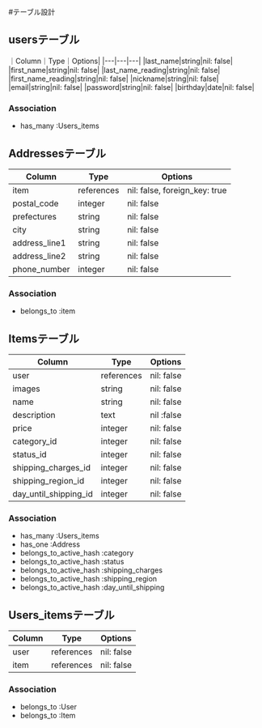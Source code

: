 #テーブル設計

## usersテーブル
｜Column｜Type｜Options|
|---|---|---|
|last_name|string|nil: false|
|first_name|string|nil: false|
|last_name_reading|string|nil: false|
|first_name_reading|string|nil: false|
|nickname|string|nil: false|
|email|string|nil: false|
|password|string|nil: false|
|birthday|date|nil: false|
### Association
- has_many :Users_items

## Addressesテーブル
|Column|Type|Options|
|---|---|---|
|item|references|nil: false, foreign_key: true|
|postal_code|integer|nil: false|
|prefectures|string|nil: false|
|city|string|nil: false|
|address_line1|string|nil: false|
|address_line2|string|nil: false|
|phone_number|integer|nil: false|
### Association
- belongs_to :item

## Itemsテーブル
|Column|Type|Options|
|---|---|---|
|user|references|nil: false|
|images|string|nil: false|
|name|string|nil: false|
|description|text|nil :false|
|price|integer|nil: false|
|category_id|integer|nil: false|
|status_id|integer|nil: false|
|shipping_charges_id|integer|nil: false|
|shipping_region_id|integer|nil: false|
|day_until_shipping_id|integer|nil: false|
### Association
- has_many :Users_items
- has_one :Address
- belongs_to_active_hash :category
- belongs_to_active_hash :status
- belongs_to_active_hash :shipping_charges
- belongs_to_active_hash :shipping_region
- belongs_to_active_hash :day_until_shipping

## Users_itemsテーブル
|Column|Type|Options|
|---|---|---|
|user|references|nil: false|
|item|references|nil: false|
### Association
- belongs_to :User
- belongs_to :Item